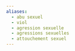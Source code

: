 ```yaml
---
aliases:
  - abu sexuel
  - viol
  - agression sexuelle
  - agressions sexuelles
  - attouchement sexuel
---
```

